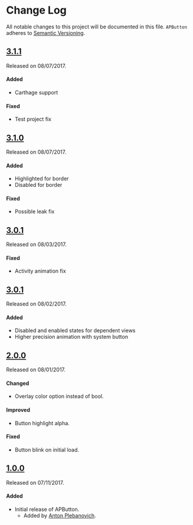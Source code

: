 # Change Log
All notable changes to this project will be documented in this file.
`APButton` adheres to [Semantic Versioning](http://semver.org/).

## [3.1.1](https://github.com/APUtils/APButton/releases/tag/3.1.1)
Released on 08/07/2017.

#### Added
- Carthage support

#### Fixed
- Test project fix

## [3.1.0](https://github.com/APUtils/APButton/releases/tag/3.1.0)
Released on 08/07/2017.

#### Added
- Highlighted for border
- Disabled for border

#### Fixed
- Possible leak fix

## [3.0.1](https://github.com/APUtils/APButton/releases/tag/3.0.1)
Released on 08/03/2017.

#### Fixed
- Activity animation fix

## [3.0.1](https://github.com/APUtils/APButton/releases/tag/3.0.1)
Released on 08/02/2017.

#### Added
- Disabled and enabled states for dependent views
- Higher precision animation with system button

## [2.0.0](https://github.com/APUtils/APButton/releases/tag/2.0.0)
Released on 08/01/2017.

#### Changed
- Overlay color option instead of bool.

#### Improved
- Button highlight alpha.

#### Fixed
- Button blink on initial load.

## [1.0.0](https://github.com/APUtils/APButton/releases/tag/1.0.0)
Released on 07/11/2017.

#### Added
- Initial release of APButton.
  - Added by [Anton Plebanovich](https://github.com/anton-plebanovich).
